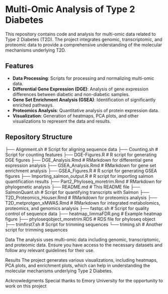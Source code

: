 # Multi-Omic Analysis of Type 2 Diabetes

This repository contains code and analysis for multi-omic data related to Type 2 Diabetes (T2D). The project integrates genomic, transcriptomic, and proteomic data to provide a comprehensive understanding of the molecular mechanisms underlying T2D.

## Features

- **Data Processing**: Scripts for processing and normalizing multi-omic data.
- **Differential Gene Expression (DGE)**: Analysis of gene expression differences between diabetic and non-diabetic samples.
- **Gene Set Enrichment Analysis (GSEA)**: Identification of significantly enriched pathways.
- **Proteomics Analysis**: Quantitative analysis of protein expression data.
- **Visualization**: Generation of heatmaps, PCA plots, and other visualizations to represent the data and results.

## Repository Structure

├── Alignment.sh # Script for aligning sequence data
├── Counting.sh # Script for counting features
├── DGE-Figures.R # R script for generating DGE figures
├── DGE_Analysis.Rmd # RMarkdown for differential gene expression analysis
├── GSEA_Analysis.Rmd # RMarkdown for gene set enrichment analysis
├── GSEA_Figures.R # R script for generating GSEA figures
├── Importing_salmon_output.R # R script for importing salmon quantification results
├── Part2_Phyloseq_moretrim.Rmd # RMarkdown for phylogenetic analysis
├── README.md # This README file
├── SalmonQuant.sh # Script for quantifying transcripts with Salmon
├── T2D_Proteomics_Houser.Rmd # RMarkdown for proteomics analysis
├── T2D_metprotgen_xMWAS.Rmd # RMarkdown for integrated metabolomics, proteomics, and genomics analysis
├── fastqc.sh # Script for quality control of sequence data
├── heatmap_limmaFDR.png # Example heatmap figure
├── phyloseqobject_moretrim.RDS # RDS file for phyloseq object
├── trimfirst7.sh # Script for trimming sequences
└── triming.sh # Another script for trimming sequences

Data
The analysis uses multi-omic data including genomic, transcriptomic, and proteomic data. Ensure you have access to the necessary datasets and follow any relevant guidelines for their use.

Results
The project generates various visualizations, including heatmaps, PCA plots, and enrichment plots, which can help in understanding the molecular mechanisms underlying Type 2 Diabetes.

Acknowledgments
Special thanks to Emory University for the opportunity to work on this project
